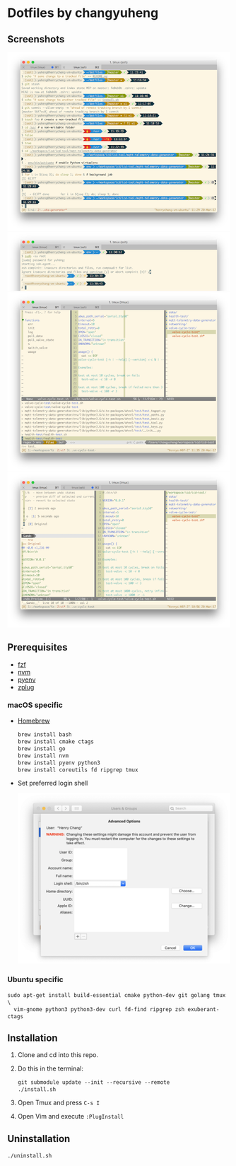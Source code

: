 # Dotfiles by changyuheng

## Screenshots

![](screenshots/git.png)
![](screenshots/root.png)
![](screenshots/vim-ctrl-p.png)
![](screenshots/vim.png)

## Prerequisites

- [fzf](https://github.com/junegunn/fzf)
- [nvm](https://github.com/creationix/nvm)
- [pyenv](https://github.com/pyenv/pyenv)
- [zplug](https://github.com/zplug/zplug)

### macOS specific

- [Homebrew](http://brew.sh/)

    ```
    brew install bash
    brew install cmake ctags
    brew install go
    brew install nvm
    brew install pyenv python3
    brew install coreutils fd ripgrep tmux
    ```

- Set preferred login shell

    ![](screenshots/macos-default-login-shell.png)

### Ubuntu specific

```
sudo apt-get install build-essential cmake python-dev git golang tmux \
  vim-gnome python3 python3-dev curl fd-find ripgrep zsh exuberant-ctags
```

## Installation

1. Clone and cd into this repo.

2. Do this in the terminal:
    ```
    git submodule update --init --recursive --remote
    ./install.sh
    ```

3. Open Tmux and press `C-s I`

4. Open Vim and execute `:PlugInstall`

## Uninstallation

```
./uninstall.sh
```
